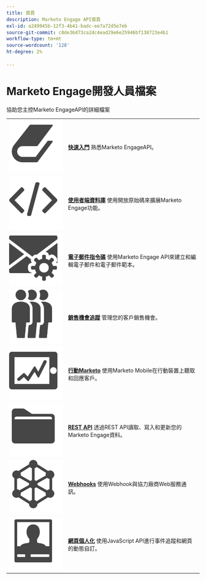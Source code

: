 ```yaml
---
title: 首頁
description: Marketo Engage API首頁
exl-id: a249945b-12f3-4b41-badc-ee7a72d5e7eb
source-git-commit: c8de36d73ca2dc4ead29e6e25946bf138723e4b1
workflow-type: tm+mt
source-wordcount: '128'
ht-degree: 2%

---
```


# Marketo Engage開發人員檔案

協助您主控Marketo EngageAPI的詳細檔案

<table>
<tbody>
<tr>
<td><img src="assets/Smock_Book_18_N.svg" alt="快速入門"></td>
<td><a href="getting-started.md"><strong>快速入門</strong></a>  熟悉Marketo EngageAPI。</td>
</tr>
<tr>
<td><img src="assets/Smock_Code_18_N.svg" alt="使用者端資料庫"></td>
<td><a href="https://github.com/Marketo/Community-Supported-Client-Libraries"><strong>使用者端資料庫</strong></a> 使用開放原始碼來擴展Marketo Engage功能。</td>
</tr>
<tr>
<td><img src="assets/Smock_EmailGear_18_N.svg" alt="電子郵件指令碼"></td>
<td><a href="rest-api/emails.md"><strong>電子郵件指令碼</strong></a> 使用Marketo Engage API來建立和編輯電子郵件和電子郵件範本。</td>
</tr>
<tr>
<td><img src="assets/Smock_PeopleGroup_18_N.svg" alt="銷售機會追蹤"></td>
<td><a href="javascript-api/lead-tracking.md"><strong>銷售機會追蹤</strong></a> 管理您的客戶銷售機會。</td>
</tr>
<tr>
<td><img src="assets/Smock_MobileServices_18_N.svg" alt="行動Marketo"></td>
<td><a href="mobile/mobile.md"><strong>行動Marketo</strong></a> 使用Marketo Mobile在行動裝置上聽取和回應客戶。</td>
</tr>
<tr>
<td><img src="assets/Smock_AppleFiles_18_N.svg" alt="REST API"></td>
<td><a href="https://developer.adobe.com/marketo-apis/"><strong>REST API</strong></a> 透過REST API讀取、寫入和更新您的Marketo Engage資料。</td>
</tr>
<tr>
<td><img src="assets/Smock_SocialNetwork_18_N.svg" alt="Webhooks"></td>
<td><a href="webhooks/webhooks.md"><strong>Webhooks</strong></a> 使用Webhook與協力廠商Web服務通訊。</td>
</tr>
<tr>
<td><img src="assets/Smock_PersonalizationField_18_N.svg" alt="網頁個人化"></td>
<td><a href="javascript-api/web-personalization.md"><strong>網頁個人化</strong></a> 使用JavaScript API進行事件追蹤和網頁的動態自訂。</td>
</tr>
</tbody>
</table>
